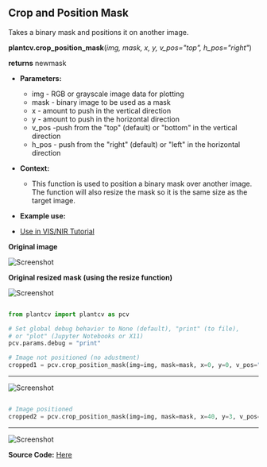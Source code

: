 ## Crop and Position Mask

Takes a binary mask and positions it on another image. 

**plantcv.crop_position_mask**(*img, mask, x, y, v_pos="top", h_pos="right"*)

**returns** newmask

- **Parameters:**
    - img - RGB or grayscale image data for plotting
    - mask - binary image to be used as a mask
    - x - amount to push in the vertical direction
    - y - amount to push in the horizontal direction
    - v_pos -push from the "top" (default) or "bottom" in the vertical direction
    - h_pos - push from the "right" (default) or "left" in the horizontal direction
   
- **Context:**
    - This function is used to position a binary mask over another image.
      The function will also resize the mask so it is the same size as the target image.
   
- **Example use:**
 - [Use in VIS/NIR Tutorial](tutorials/vis_nir_tutorial.md)

**Original image**

![Screenshot](img/documentation_images/crop_position_mask/original_image.jpg)

**Original resized mask (using the resize function)**

![Screenshot](img/documentation_images/crop_position_mask/23_resize1.jpg)


```python

from plantcv import plantcv as pcv

# Set global debug behavior to None (default), "print" (to file), 
# or "plot" (Jupyter Notebooks or X11)
pcv.params.debug = "print"

# Image not positioned (no adustment)
cropped1 = pcv.crop_position_mask(img=img, mask=mask, x=0, y=0, v_pos="top", h_pos="right")

```

****

![Screenshot](img/documentation_images/crop_position_mask/18_mask_overlay.jpg)


```python

# Image positioned
cropped2 = pcv.crop_position_mask(img=img, mask=mask, x=40, y=3, v_pos="top", h_pos="right")

```

****

![Screenshot](img/documentation_images/crop_position_mask/19_mask_overlay.jpg)

**Source Code:** [Here](https://github.com/danforthcenter/plantcv/blob/main/plantcv/plantcv/crop_position_mask.py)
